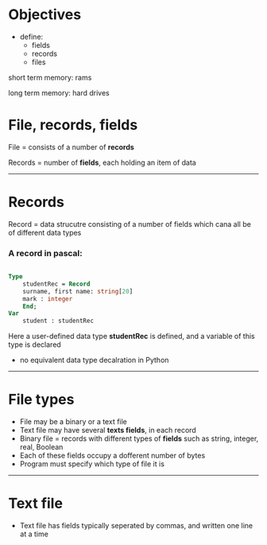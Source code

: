 # Objectives

- define:
    - fields
    - records
    - files

short term memory:
rams

long term memory:
hard drives

# File, records, fields

File = consists of a number of **records**

Records = number of **fields**, each holding an item of data

---

# Records

Record = data strucutre consisting of a number of fields which cana all be of different data types

### A record in pascal:

```pascal

Type
    studentRec = Record
    surname, first name: string[20]
    mark : integer
    End;
Var
    student : studentRec

```

Here a user-defined data type **studentRec** is defined, and a variable of this type is declared

- no equivalent data type decalration in Python

---

# File types

- File may be a binary or a text file
- Text file may have several **texts fields**, in each record
- Binary file = records with different types of **fields** such as string, integer, real, Boolean
- Each of these fields occupy a dofferent number of bytes
- Program must specify which type of file it is

---

# Text file

- Text file has fields typically seperated by commas, and written one line at a time